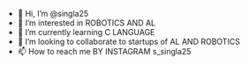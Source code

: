 - 👋 Hi, I’m @singla25
- 👀 I’m interested in ROBOTICS AND AL
- 🌱 I’m currently learning C LANGUAGE
- 💞️ I’m looking to collaborate to startups of AL AND ROBOTICS
- 📫 How to reach me BY INSTAGRAM s_singla25

<!---
singla25/singla25 is a ✨ special ✨ repository because its `README.md` (this file) appears on your GitHub profile.
You can click the Preview link to take a look at your changes.
--->
